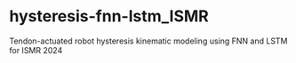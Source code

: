 # hysteresis-fnn-lstm_ISMR
Tendon-actuated robot hysteresis kinematic modeling using FNN and LSTM for ISMR 2024
